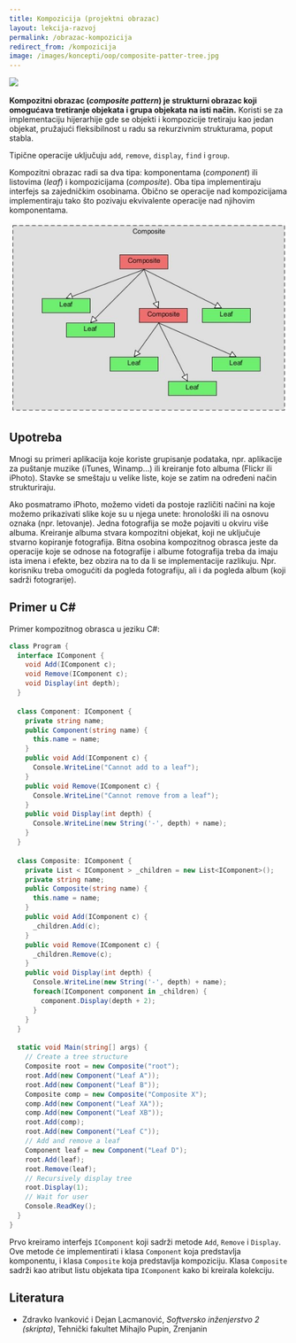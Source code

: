 ```yaml
---
title: Kompozicija (projektni obrazac)
layout: lekcija-razvoj
permalink: /obrazac-kompozicija
redirect_from: /kompozicija
image: /images/koncepti/oop/composite-patter-tree.jpg
---
```


![]({{page.image}})

**Kompozitni obrazac (*composite pattern*) je strukturni obrazac koji omogućava tretiranje objekata i grupa objekata na isti način.** Koristi se za implementaciju hijerarhije gde se objekti i kompozicije tretiraju kao jedan objekat, pružajući fleksibilnost u radu sa rekurzivnim strukturama, poput stabla.

Tipične operacije uključuju `add`, `remove`, `display`, `find` i `group`.

Kompozitni obrazac radi sa dva tipa: komponentama (*component*) ili listovima (*leaf*) i kompozicijama (*composite*). Oba tipa implementiraju interfejs sa zajedničkim osobinama. Obično se operacije nad kompozicijama implementiraju tako što pozivaju ekvivalente operacije nad njihovim komponentama.

![](/images/koncepti/oop/composite_pattern.jpg)

## Upotreba

Mnogi su primeri aplikacija koje koriste grupisanje podataka, npr. aplikacije za puštanje muzike (iTunes, Winamp...) ili kreiranje foto albuma (Flickr ili iPhoto). Stavke se smeštaju u velike liste, koje se zatim na određeni način strukturiraju.

Ako posmatramo iPhoto, možemo videti da postoje različiti načini na koje možemo prikazivati slike koje su u njega unete: hronološki ili na osnovu oznaka (npr. letovanje). Jedna fotografija se može pojaviti u okviru više albuma. Kreiranje albuma stvara kompozitni objekat, koji ne uključuje stvarno kopiranje fotografija. Bitna osobina kompozitnog obrasca jeste da operacije koje se odnose na fotografije i albume fotografija treba da imaju ista imena i efekte, bez obzira na to da li se implementacije razlikuju. Npr. korisniku treba omogućiti da pogleda fotografiju, ali i da pogleda album (koji sadrži fotograrije).

## Primer u C#

Primer kompozitnog obrasca u jeziku C#:

```cs
class Program {
  interface IComponent {
    void Add(IComponent c);
    void Remove(IComponent c);
    void Display(int depth);
  }

  class Component: IComponent {
    private string name;
    public Component(string name) {
      this.name = name;
    }
    public void Add(IComponent c) {
      Console.WriteLine("Cannot add to a leaf");
    }
    public void Remove(IComponent c) {
      Console.WriteLine("Cannot remove from a leaf");
    }
    public void Display(int depth) {
      Console.WriteLine(new String('-', depth) + name);
    }
  }

  class Composite: IComponent {
    private List < IComponent > _children = new List<IComponent>();
    private string name;
    public Composite(string name) {
      this.name = name;
    }
    public void Add(IComponent c) {
      _children.Add(c);
    }
    public void Remove(IComponent c) {
      _children.Remove(c);
    }
    public void Display(int depth) {
      Console.WriteLine(new String('-', depth) + name);
      foreach(IComponent component in _children) {
        component.Display(depth + 2);
      }
    }
  }

  static void Main(string[] args) {
    // Create a tree structure
    Composite root = new Composite("root");
    root.Add(new Component("Leaf A"));
    root.Add(new Component("Leaf B"));
    Composite comp = new Composite("Composite X");
    comp.Add(new Component("Leaf XA"));
    comp.Add(new Component("Leaf XB"));
    root.Add(comp);
    root.Add(new Component("Leaf C"));
    // Add and remove a leaf
    Component leaf = new Component("Leaf D");
    root.Add(leaf);
    root.Remove(leaf);
    // Recursively display tree
    root.Display(1);
    // Wait for user
    Console.ReadKey();
  }
}
```

Prvo kreiramo interfejs `IComponent` koji sadrži metode `Add`, `Remove` i `Display`. Ove metode će implementirati i klasa `Component` koja predstavlja komponentu, i klasa `Composite` koja predstavlja kompoziciju. Klasa `Composite` sadrži kao atribut listu objekata tipa `IComponent` kako bi kreirala kolekciju.

## Literatura

- Zdravko Ivanković i Dejan Lacmanović, *Softversko inženjerstvo 2 (skripta)*, Tehnički fakultet Mihajlo Pupin, Zrenjanin
